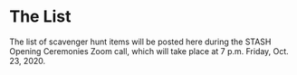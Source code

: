 # The List

The list of scavenger hunt items will be posted here during the STASH Opening Ceremonies Zoom call, which will take place at 7 p.m. Friday, Oct. 23, 2020. 
